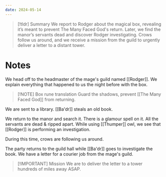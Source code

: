 ```yaml
---
date: 2024-05-14
---
```

> [!tldr] Summary
> We report to Rodger about the magical box, revealing it’s meant to prevent The Many Faced God's return. Later, we find the manor’s servants dead and discover Rodger investigating. Crows follow us around, and we receive a mission from the guild to urgently deliver a letter to a distant tower.
# Notes

We head off to the headmaster of the mage's guild named [[Rodger]]. We explain everything that happened to us the night before with the box.

> [!NOTE] Box rune translation
> Guard the shadows, prevent [[The Many Faced God]] from returning.

We are sent to a library. [[Ba'dr]] steals an old book.

We return to the manor and search it. There is a glamour spell on it. All the servants are dead & ripped apart. While using [[Thumper]] owl, we see that [[Rodger]] is performing an investigation.

During this time, crows are following us around.

The party returns to the guild hall while [[Ba'dr]] goes to investigate the book. We have a letter for a courier job from the mage's guild.

> [!IMPORTANT] Mission
> We are to deliver the letter to a tower hundreds of miles away ASAP.
> 
